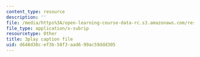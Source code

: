```yaml
---
content_type: resource
description: ''
file: /media/https%3A/open-learning-course-data-rc.s3.amazonaws.com/res-10-s95-physics-of-covid-19-transmission-fall-2020/d648d38cef3b58f3aad699ac59ddd305_nbJRDPcJTWk.vtt
file_type: application/x-subrip
resourcetype: Other
title: 3play caption file
uid: d648d38c-ef3b-58f3-aad6-99ac59ddd305
---
```

